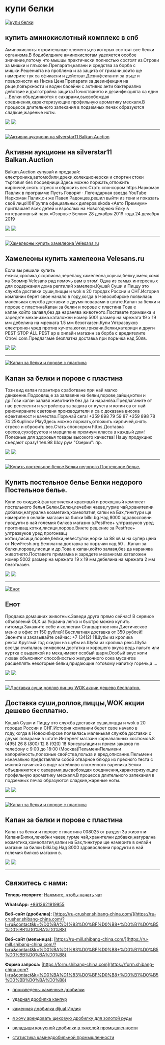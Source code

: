 # купи белки

<a href="https://swt.shibang-china.com/?l=ru&img&k=%D0%BA%D1%83%D0%BF%D0%B8+%D0%B1%D0%B5%D0%BB%D0%BA%D0%B8" target="_blank">![купи белки](http://static.shibang-china.com/all-800x300/539.jpg)</a>

## купить аминокислотный комплекс в спб
Аминокислоты строительные элементы,из которых состоят все белки организма.В бодибилдинге аминокислотам уделяется особое значение,потому что мышцы практически полностью состоят из.Отрови за мишки и плъхове.Препарати,капани и средства за борба с мишки.Решенията на проблема и за защита от гризачи,които ще намерите тук са ефикасни и действат.Дезинфектанти за ръце и повърхности на Ниска ЦенаПрепарати за дезинфекция на ръце,повърхности и водни басейни с активно анти бактериално действие и дълготрайна защита.Почистването и дезинфекцията са един …Белки объединяются с сахарами,высвобождая соединения,характеризующие профильную ароматику мескаля.В процессе длительного запекания в подземных печах образуются сладкие,жареные ноты.


<a href="https://whatsapp.shibangsoft.com/WhatsApp.php" target="_blank" title="WhatsApp">![](http://static.shibang-china.com/icon/whatsapp.png)</a> <a href="https://swt.shibang-china.com/?l=ru&icon&k=%D0%BA%D1%83%D0%BF%D0%B8+%D0%B1%D0%B5%D0%BB%D0%BA%D0%B8" target="_blank">![](http://static.shibang-china.com/icon/chat-ru.png)</a>

---

<a href="https://swt.shibang-china.com/?l=ru&img&k=%D0%BA%D1%83%D0%BF%D0%B8+%D0%B1%D0%B5%D0%BB%D0%BA%D0%B8" target="_blank">![Активни аукциони на silverstar11 Balkan.Auction](http://static.shibang-china.com/all-800x300/591.jpg)</a>

## Активни аукциони на silverstar11 Balkan.Auction
Balkan.Auction купувай и продавай: електроника,автомобили,дрехи,колекционерски и спортни стоки търговия без посредници.Здесь можно поржать,отложить кирпичей,снять стресс и сбросить вес.Стать спонсором https.Наркоман Павлик в программе Пусть Говорят&nbsp;&#0183;&#32;Легендарная звезда YouTube Наркоман Палик,он же Павел Радонцев,решил выйти из тени и показать своё лицо!!!))Группа официальных дилеров skoda &#171;Авто Премиум&#187; приглашает всех детей и взрослых на Новогоднюю Елку в интерактивный парк &#171;Озорные Белки&#187; 28 декабря 2019 года.24 декабря 2019


<a href="https://whatsapp.shibangsoft.com/WhatsApp.php" target="_blank" title="WhatsApp">![](http://static.shibang-china.com/icon/whatsapp.png)</a> <a href="https://swt.shibang-china.com/?l=ru&icon&k=%D0%BA%D1%83%D0%BF%D0%B8+%D0%B1%D0%B5%D0%BB%D0%BA%D0%B8" target="_blank">![](http://static.shibang-china.com/icon/chat-ru.png)</a>

---

<a href="https://swt.shibang-china.com/?l=ru&img&k=%D0%BA%D1%83%D0%BF%D0%B8+%D0%B1%D0%B5%D0%BB%D0%BA%D0%B8" target="_blank">![Хамелеоны купить хамелеона Velesans.ru](http://static.shibang-china.com/all-800x300/1068.jpg)</a>

## Хамелеоны купить хамелеона Velesans.ru
Если вы решили купить ежика,кролика,скорпиона,черепаху,хамелеона,хорька,белку,змею,хомяка Зоомир Velesans рад помочь вам в этом! Одна из самых интересных для содержания дома рептилий хамелеон.Кушай Суши и Пиццу это служба доставки суши,пиццы и wok в 20 городах России и СНГ.История компании берет свое начало в году,когда в Новосибирске появилась маленькая служба доставки с двумя поварами в штате.Капан за белки и порове с пластинаКапан за белки и порове с пластина Това е капан,който залавя,без да наранява животното.Поставете примамка и заредете механизма.каталожен номер 5001 размер на мрежата 19 х 19 мм дебелина на мрежата 1.5 мм безотказен.Купи Ултразвуков електронен уред против кучета,котки,гризачи,белки,катерици и други PEST STOP ALL PEST ap в онлайн магазин за борба с вредителите Otrovi.com.Предлагаме безплатна доставка при поръчка над 50лв.


<a href="https://whatsapp.shibangsoft.com/WhatsApp.php" target="_blank" title="WhatsApp">![](http://static.shibang-china.com/icon/whatsapp.png)</a> <a href="https://swt.shibang-china.com/?l=ru&icon&k=%D0%BA%D1%83%D0%BF%D0%B8+%D0%B1%D0%B5%D0%BB%D0%BA%D0%B8" target="_blank">![](http://static.shibang-china.com/icon/chat-ru.png)</a>

---

<a href="https://swt.shibang-china.com/?l=ru&img&k=%D0%BA%D1%83%D0%BF%D0%B8+%D0%B1%D0%B5%D0%BB%D0%BA%D0%B8" target="_blank">![Капан за белки и порове с пластина](http://static.shibang-china.com/all-800x300/1431.jpg)</a>

## Капан за белки и порове с пластина
Този вид капан гарантира сработване при най малко движение.Подходящ е за залавяне на белки,порове,зайци,котки и др.Този капан залавя животните без да ги наранява.Предлаганите от нас репеленти и устройства за защита от кучета и котки са от най реномираните световни производители и са с доказана висока ефективност и качество.Поръчай сега! +359 898 79 59 87 +359 898 78 74 25Kuplinov PlayЗдесь можно поржать,отложить кирпичей,снять стресс и сбросить вес.Стать спонсором https.Доставка орехов,сухофруктов и марципана премиум класса в каждый дом! Полезные для здоровья товары высокого качества! Нашу продукцию съедают сразу! тел.98 Шоу рум &quot;Озерки&quot;: пр.


<a href="https://whatsapp.shibangsoft.com/WhatsApp.php" target="_blank" title="WhatsApp">![](http://static.shibang-china.com/icon/whatsapp.png)</a> <a href="https://swt.shibang-china.com/?l=ru&icon&k=%D0%BA%D1%83%D0%BF%D0%B8+%D0%B1%D0%B5%D0%BB%D0%BA%D0%B8" target="_blank">![](http://static.shibang-china.com/icon/chat-ru.png)</a>

---

<a href="https://swt.shibang-china.com/?l=ru&img&k=%D0%BA%D1%83%D0%BF%D0%B8+%D0%B1%D0%B5%D0%BB%D0%BA%D0%B8" target="_blank">![Купить постельное белье Белки недорого Постельное белье.](http://static.shibang-china.com/all-800x300/1524.jpg)</a>

## Купить постельное белье Белки недорого Постельное белье.
Купи со скидкой.фантастически красивый и роскошный комплект постельного белья Белки.Билки,лечебни чаеве,гурме чай,хранителни добавки,натурална козметика,хомеопатия,капки на Бах,тинктури ще намерите в онлайн магазин за билки bilki.bg.Над 8000 здравословни продукти в най големия билков магазин в.Pestfree+ ултразвуков уред прогонващ котки,лисици,порове.Вижте решение за Pestfree+ ултразвуков уред прогонващ котки,лисици,порове,белки,невестулки,норки за 88 кв м на супер цена от NewFresh.org.Безплатна доставка за поръчки над 50 …Капан за белки,порове,лисици и др.Това е капан,който залавя,без да наранява животното.Поставете примамка и заредете механизма.каталожен номер 5002 размер на мрежата 19 х 19 мм дебелина на мрежата 2 мм безотказен.


<a href="https://whatsapp.shibangsoft.com/WhatsApp.php" target="_blank" title="WhatsApp">![](http://static.shibang-china.com/icon/whatsapp.png)</a> <a href="https://swt.shibang-china.com/?l=ru&icon&k=%D0%BA%D1%83%D0%BF%D0%B8+%D0%B1%D0%B5%D0%BB%D0%BA%D0%B8" target="_blank">![](http://static.shibang-china.com/icon/chat-ru.png)</a>

---

<a href="https://swt.shibang-china.com/?l=ru&img&k=%D0%BA%D1%83%D0%BF%D0%B8+%D0%B1%D0%B5%D0%BB%D0%BA%D0%B8" target="_blank">![Енот](http://static.shibang-china.com/all-800x300/1368.jpg)</a>

## Енот
Продажа домашних животных.Заведи друга прямо сейчас! В сервисе объявлений OLX.ua Украина легко и быстро можно купить питомца.Закажите себе и коллегам Стандартное или Диетическое меню в офис от 150 рублей! Бесплатная доставка от 350 рублей! Звоните и заказывайте сейчас: +7 (3412) 11Шубы из кролика рекса.Круглый год скидки на шубы из.Шуба из кролика рекс.Шуба всегда считалась символом достатка и хорошего вкуса ведь пальто или куртка с выделкой из меха,имеют особый шарм.Особый вкус копи лювак объясняют способностью желудочного сока мусангов расщеплять некоторые белки,придающие готовому напитку горечь,а …


<a href="https://whatsapp.shibangsoft.com/WhatsApp.php" target="_blank" title="WhatsApp">![](http://static.shibang-china.com/icon/whatsapp.png)</a> <a href="https://swt.shibang-china.com/?l=ru&icon&k=%D0%BA%D1%83%D0%BF%D0%B8+%D0%B1%D0%B5%D0%BB%D0%BA%D0%B8" target="_blank">![](http://static.shibang-china.com/icon/chat-ru.png)</a>

---

<a href="https://swt.shibang-china.com/?l=ru&img&k=%D0%BA%D1%83%D0%BF%D0%B8+%D0%B1%D0%B5%D0%BB%D0%BA%D0%B8" target="_blank">![Доставка суши,роллов,пиццы,WOK акции дешево бесплатно.](http://static.shibang-china.com/all-800x300/828.jpg)</a>

## Доставка суши,роллов,пиццы,WOK акции дешево бесплатно.
Кушай Суши и Пиццу это служба доставки суши,пиццы и wok в 20 городах России и СНГ.История компании берет свое начало в году,когда в Новосибирске появилась маленькая служба доставки с двумя поварами в штате.Интернет магазин карнавальных костюмов.8 (495) 26 8 (800) 12 8 (920) 18 Консультации и прием заказов по телефону с 9:00 до 18:00 (Москва)ПельмениПельмени калорийность,полезные свойства,польза и вред,описание.Пельмени изначально представляли собой отварное блюдо из пресного теста с мясной начинкой в виде затейливо сложенного вареника.Белки объединяются с сахарами,высвобождая соединения,характеризующие профильную ароматику мескаля.В процессе длительного запекания в подземных печах образуются сладкие,жареные ноты.


<a href="https://whatsapp.shibangsoft.com/WhatsApp.php" target="_blank" title="WhatsApp">![](http://static.shibang-china.com/icon/whatsapp.png)</a> <a href="https://swt.shibang-china.com/?l=ru&icon&k=%D0%BA%D1%83%D0%BF%D0%B8+%D0%B1%D0%B5%D0%BB%D0%BA%D0%B8" target="_blank">![](http://static.shibang-china.com/icon/chat-ru.png)</a>

---

<a href="https://swt.shibang-china.com/?l=ru&img&k=%D0%BA%D1%83%D0%BF%D0%B8+%D0%B1%D0%B5%D0%BB%D0%BA%D0%B8" target="_blank">![Капан за белки и порове с пластина](http://static.shibang-china.com/all-800x300/1210.jpg)</a>

## Капан за белки и порове с пластина
Капан за белки и порове с пластина 008025 от раздел За животни КапаниБилки,лечебни чаеве,гурме чай,хранителни добавки,натурална козметика,хомеопатия,капки на Бах,тинктури ще намерите в онлайн магазин за билки bilki.bg.Над 8000 здравословни продукти в най големия билков магазин в.

<a href="https://whatsapp.shibangsoft.com/WhatsApp.php" target="_blank" title="WhatsApp">![](http://static.shibang-china.com/icon/whatsapp.png)</a> <a href="https://swt.shibang-china.com/?l=ru&icon&k=%D0%BA%D1%83%D0%BF%D0%B8+%D0%B1%D0%B5%D0%BB%D0%BA%D0%B8" target="_blank">![](http://static.shibang-china.com/icon/chat-ru.png)</a>

---
## Свяжитесь с нами:

**Теперь говорите:** [Нажмите, чтобы начать чат](https://swt.shibang-china.com?l=ru&contact&k=%D0%BA%D1%83%D0%BF%D0%B8+%D0%B1%D0%B5%D0%BB%D0%BA%D0%B8)

**WhatsApp:**  [+8613621919955](https://whatsapp.shibangsoft.com/WhatsApp.php)

**Веб-сайт (дробилка):** [https://ru-crusher.shibang-china.com/](https://ru-crusher.shibang-china.com/?l=ru&contact&k=%D0%BA%D1%83%D0%BF%D0%B8+%D0%B1%D0%B5%D0%BB%D0%BA%D0%B8)

**Веб-сайт (мельница):** [https://ru-mill.shibang-china.com/](https://ru-mill.shibang-china.com/?l=ru&contact&k=%D0%BA%D1%83%D0%BF%D0%B8+%D0%B1%D0%B5%D0%BB%D0%BA%D0%B8)

**Форма запроса:** [https://form.shibang-china.com](https://form.shibang-china.com?l=ru&contact&k=%D0%BA%D1%83%D0%BF%D0%B8+%D0%B1%D0%B5%D0%BB%D0%BA%D0%B8)

* [произведены каменные дробилки](../123/%D0%BF%D1%80%D0%BE%D0%B8%D0%B7%D0%B2%D0%B5%D0%B4%D0%B5%D0%BD%D1%8B%20%D0%BA%D0%B0%D0%BC%D0%B5%D0%BD%D0%BD%D1%8B%D0%B5%20%D0%B4%D1%80%D0%BE%D0%B1%D0%B8%D0%BB%D0%BA%D0%B8.md)

* [ударная дробилка канпур](../125/%D1%83%D0%B4%D0%B0%D1%80%D0%BD%D0%B0%D1%8F%20%D0%B4%D1%80%D0%BE%D0%B1%D0%B8%D0%BB%D0%BA%D0%B0%20%D0%BA%D0%B0%D0%BD%D0%BF%D1%83%D1%80.md)

* [каменная дробилка dijual Индия](../122/%D0%BA%D0%B0%D0%BC%D0%B5%D0%BD%D0%BD%D0%B0%D1%8F%20%D0%B4%D1%80%D0%BE%D0%B1%D0%B8%D0%BB%D0%BA%D0%B0%20dijual%20%D0%98%D0%BD%D0%B4%D0%B8%D1%8F.md)

* [я хочу арендовать щековую дробилку для золотой руды](../121/%D1%8F%20%D1%85%D0%BE%D1%87%D1%83%20%D0%B0%D1%80%D0%B5%D0%BD%D0%B4%D0%BE%D0%B2%D0%B0%D1%82%D1%8C%20%D1%89%D0%B5%D0%BA%D0%BE%D0%B2%D1%83%D1%8E%20%D0%B4%D1%80%D0%BE%D0%B1%D0%B8%D0%BB%D0%BA%D1%83%20%D0%B4%D0%BB%D1%8F%20%D0%B7%D0%BE%D0%BB%D0%BE%D1%82%D0%BE%D0%B9%20%D1%80%D1%83%D0%B4%D1%8B.md)

* [вкладыши конусной дробилки в тяжелой промышленности](../122/%D0%B2%D0%BA%D0%BB%D0%B0%D0%B4%D1%8B%D1%88%D0%B8%20%D0%BA%D0%BE%D0%BD%D1%83%D1%81%D0%BD%D0%BE%D0%B9%20%D0%B4%D1%80%D0%BE%D0%B1%D0%B8%D0%BB%D0%BA%D0%B8%20%D0%B2%20%D1%82%D1%8F%D0%B6%D0%B5%D0%BB%D0%BE%D0%B9%20%D0%BF%D1%80%D0%BE%D0%BC%D1%8B%D1%88%D0%BB%D0%B5%D0%BD%D0%BD%D0%BE%D1%81%D1%82%D0%B8.md)

* [статистика камнедробильной промышленности](../124/%D1%81%D1%82%D0%B0%D1%82%D0%B8%D1%81%D1%82%D0%B8%D0%BA%D0%B0%20%D0%BA%D0%B0%D0%BC%D0%BD%D0%B5%D0%B4%D1%80%D0%BE%D0%B1%D0%B8%D0%BB%D1%8C%D0%BD%D0%BE%D0%B9%20%D0%BF%D1%80%D0%BE%D0%BC%D1%8B%D1%88%D0%BB%D0%B5%D0%BD%D0%BD%D0%BE%D1%81%D1%82%D0%B8.md)